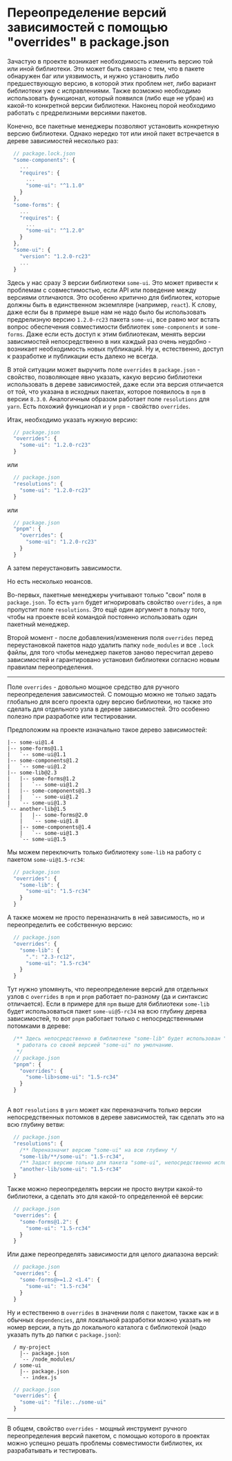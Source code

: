   # Переопределение версий зависимостей с помощью "overrides" в package.json #

  Зачастую в проекте возникает необходимость изменить версию той или иной библиотеки. Это может быть связано с тем, что в пакете обнаружен
баг или уязвимость, и нужно установить либо предшествующую версию, в которой этих проблем нет, либо вариант библиотеки уже с исправлениями. Также возможно необходимо
использовать функционал, который появился (либо еще не убран) из какой-то конкретной версии библиотеки. Наконец порой необходимо работать с предрелизными версиями пакетов.


Конечно, все пакетные менеджеры позволяют установить конкретную версию библиотеки. Однако нередко тот или иной пакет встречается в дереве зависимостей несколько раз:

```javascript
  // package.lock.json
  "some-components": {
    ...
    "requires": {
      ...
      "some-ui": "^1.1.0"
    }
  },
  "some-forms": {
    ...
    "requires": {
      ...
      "some-ui": "^1.2.0"
    }
  },
  "some-ui": {
    "version": "1.2.0-rc23"
    ...
  }
```

  Здесь у нас сразу 3 версии библиотеки `some-ui`. Это может привести к проблемам с совместимостью, если API или поведение между версиями отличаются. Это особенно критично для библиотек, которые
должны быть в единственном экземпляре (например, `react`). К слову, даже если бы в примере выше нам не надо было бы использовать предрелизную версию `1.2.0-rc23` пакета `some-ui`,
все равно мог встать вопрос обеспечения совместимости библиотек `some-components` и `some-forms`. Даже если есть доступ к этим библиотекам, менять версии зависимостей непосредственно в них каждый раз очень неудобно - возникает необходимость новых публикаций. Ну и, естественно, доступ к разработке и публикации есть далеко не всегда.


В этой ситуации может выручить поле `overrides` в `package.json` - свойство, позволяющее явно указать, какую версию библиотеки использовать в дереве зависимостей, даже если эта версия отличается
от той, что указана в исходных пакетах, которое появилось в `npm` в версии `8.3.0`. Аналогичным образом работает поле `resolutions` для `yarn`. Есть похожий функционал и у `pnpm` - свойство `overrides`.

Итак, необходимо указать нужную версию:

```javascript
  // package.json
  "overrides": {
    "some-ui": "1.2.0-rc23"
  }
```
  или
```javascript
  // package.json
  "resolutions": {
    "some-ui": "1.2.0-rc23"
  }
```
  или 
```javascript
  // package.json
  "pnpm": {
    "overrides": {
      "some-ui": "1.2.0-rc23"
    }
  }
```
  А затем переустановить зависимости.

Но есть несколько нюансов.


Во-первых, пакетные менеджеры учитывают только "свои" поля в `package.json`. То есть `yarn` будет игнорировать свойство `overrides`, а `npm` пропустит поле `resolutions`. 
Это ещё один аргумент в пользу того, чтобы на проекте всей командой постоянно использовать один пакетный менеджер.


Второй момент - после добавления/изменения поля `overrides` перед переустановкой пакетов надо удалить папку `node_modules` и все `.lock` файлы, для того чтобы
менеджер пакетов заново пересчитал дерево зависимостей и гарантировано установил библиотеки согласно новым правилам переопределения.

_______

Поле `overrides` - довольно мощное средство для ручного переопределения зависимостей. C помощью можно не только задать глобально для всего проекта одну версию библиотеки,
но также это сделать для отдельного узла в дереве зависимостей. Это особенно полезно при разработке или тестировании.


Предположим на проекте изначально такое дерево зависимостей:

````
|-- some-ui@1.4
|-- some-forms@1.1
|   `-- some-ui@1.1
|-- some-components@1.2
|   `-- some-ui@1.2
|-- some-lib@2.3
|   |-- some-forms@1.2
|   |   `-- some-ui@1.2
|   |-- some-components@1.3
|   |   `-- some-ui@1.2
|   `-- some-ui@1.3
`-- another-lib@1.5
    |   |-- some-forms@2.0
    |   `-- some-ui@1.8
    |-- some-components@1.4
    |   `-- some-ui@1.3
    `-- some-ui@1.5
````

Мы можем переключить только библиотеку `some-lib` на работу с пакетом `some-ui@1.5-rc34`:

```javascript
  // package.json
  "overrides": {
    "some-lib": {
      "some-ui": "1.5-rc34"
    }
  }
```

А также можем не просто переназначить в ней зависимость, но и переопределить ее собственную версию:

```javascript
  // package.json
  "overrides": {
    "some-lib": {
      ".": "2.3-rc12",
      "some-ui": "1.5-rc34"
    }
  }
```

Тут нужно упомянуть, что переопределение версий для отдельных узлов с `overrides` в `npm` и `pnpm` работает по-разному (да и синтаксис отличается). Если в примере для `npm` выше
для библиотеки `some-lib` будет использоваться пакет `some-ui@5-rc34` на всю глубину дерева зависимостей, то вот `pnpm` работает только с непосредственными потомками в дереве:

```javascript
  /** Здесь непосредственно в библиотеке "some-lib" будет использован "some-ui@1.5-rc34", а вот пакет "some-form", который также используется в "some-lib", будет по-прежнему
   * работать со своей версией "some-ui" по умолчанию.
   */
  // package.json
  "pnpm": {
    "overrides": {
      "some-lib>some-ui": "1.5-rc34"
    }
  }
  
```

А вот `resolutions` в `yarn` может как переназначить только версии непосредственных потомков в дереве зависимостей, так сделать это на всю глубину ветви:

```javascript
  // package.json
  "resolutions": {
    /** Переназначит версию "some-ui" на всю глубину */
    "some-lib/**/some-ui": "1.5-rc34",
    /** Задаст версию только для пакета "some-ui", непосредственно используемого в "another-lib" */
    "another-lib/some-ui": "1.5-rc34"
  }
```

Также можно переопределять версии не просто внутри какой-то библиотеки, а сделать это для какой-то определенной её версии:

```javascript
  // package.json
  "overrides": {
    "some-forms@1.2": {
      "some-ui": "1.5-rc34"
    }
  }
```

Или даже переопределять зависимости для целого диапазона версий:

```javascript
  // package.json
  "overrides": {
    "some-forms@>=1.2 <1.4": {
      "some-ui": "1.5-rc34"
    }
  }
```


Ну и естественно в `overrides` в значении поля с пакетом, также как и в обычных `dependencies`, для локальной разработки можно указать не номер версии, а путь до локального каталога с библиотекой (надо указать путь до папки с `package.json`):

````
  / my-project
    |-- package.json
    `-- /node_modules/
  / some-ui
    |-- package.json
    `-- index.js

````

```javascript
  // package.json
  "overrides": {
    "some-ui": "file:../some-ui"
  }
```

______

В общем, свойство `overrides` - мощный инструмент ручного переопределения версий пакетом, с помощью которого в проектах можно успешно решать проблемы совместимости библиотек, их разрабатывать и тестировать.

